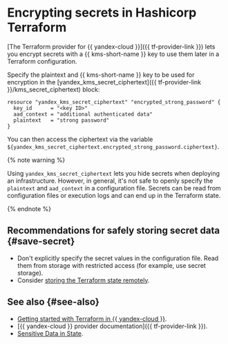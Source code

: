 # Encrypting secrets in Hashicorp Terraform

[The Terraform provider for {{ yandex-cloud }}]({{ tf-provider-link }}) lets you encrypt secrets with a {{ kms-short-name }} key to use them later in a Terraform configuration.

Specify the plaintext and {{ kms-short-name }} key to be used for encryption in the [yandex_kms_secret_ciphertext]({{ tf-provider-link }}/kms_secret_ciphertext) block:

```
resource "yandex_kms_secret_ciphertext" "encrypted_strong_password" {
  key_id      = "<key ID>"
  aad_context = "additional authenticated data"
  plaintext   = "strong password"
}
```

You can then access the ciphertext via the variable `${yandex_kms_secret_ciphertext.encrypted_strong_password.ciphertext}`.

{% note warning %}

Using `yandex_kms_secret_ciphertext` lets you hide secrets when deploying an infrastructure. However, in general, it's not safe to openly specify the `plaintext` and `aad_context` in a configuration file. Secrets can be read from configuration files or execution logs and can end up in the Terraform state.

{% endnote %}

## Recommendations for safely storing secret data {#save-secret}

* Don't explicitly specify the secret values in the configuration file. Read them from storage with restricted access (for example, use secret storage).
* Consider [storing the Terraform state remotely](https://www.terraform.io/docs/state/sensitive-data.html).

## See also {#see-also}

* [Getting started with Terraform in {{ yandex-cloud }}](../../tutorials/infrastructure-management/terraform-quickstart.md).
* [{{ yandex-cloud }} provider documentation]({{ tf-provider-link }}).
* [Sensitive Data in State](https://www.terraform.io/docs/state/sensitive-data.html).

